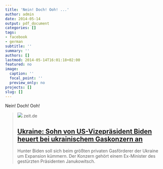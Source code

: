 ```yaml
---
title: 'Nein! Doch! Ooh! ...'
author: admin
date: 2014-05-14
output: pdf_document
categories: []
tags:
- facebook
- german
subtitle: ''
summary: ''
authors: []
lastmod: 2014-05-14T16:01:18+02:00
featured: no
image:
  caption: ''
  focal_point: ''
  preview_only: no
projects: []
slug: []
---
```

Nein! Doch! Ooh!
> [![](https://img.zeit.de/wirtschaft/2014-05/hunter-biden-joe-biden-2/wide__1300x731)](http://www.zeit.de/wirtschaft/2014-05/joe-biden-ukraine-gas-sohn-hunter-devon-archer-john-kerry)
> zeit.de
> ## [Ukraine: Sohn von US-Vizepräsident Biden heuert bei ukrainischem Gaskonzern an](http://www.zeit.de/wirtschaft/2014-05/joe-biden-ukraine-gas-sohn-hunter-devon-archer-john-kerry)
>
>Hunter Biden soll sich beim größten privaten Gasförderer der Ukraine um Expansion kümmern. Der Konzern gehört einem Ex-Minister des gestürzten Präsidenten Janukowitsch.

